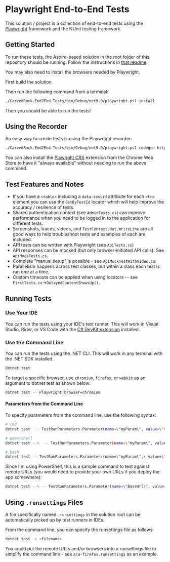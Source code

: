 # Playwright End-to-End Tests

This solution / project is a collection of end-to-end tests
using the [Playwright](https://playwright.dev/) framework and
the NUnit testing framework.

## Getting Started

To run these tests, the Aspire-based solution in
the root folder of this repository should be running.
Follow the instructions in [that readme](../readme.md).

You may also need to install the browsers needed
by Playwright.  

First build the solution.

Then run the following command from a terminal:

```bash
./CarvedRock.End2End.Tests/bin/Debug/net9.0/playwright.ps1 install
```

Then you should be able to run the tests!

## Using the Recorder

An easy way to create tests is using the Playwright recorder:

```bash
./CarvedRock.End2End.Tests/bin/Debug/net9.0/playwright.ps1 codegen https://localhost:7224
```

You can also install the [Plawright CRX](https://chromewebstore.google.com/detail/playwright-crx/jambeljnbnfbkcpnoiaedcabbgmnnlcd) extension from
the Chrome Web Store to have it "always available"
without needing to run the above command.

## Test Features and Notes

* If you have a `<table>` including a `data-testid` attribute for
each `<tr>` element you can use the `GetByTestId` locator which will help
improve the accuracy / resilience of tests.
* Shared authentication context (see `AdminTests.cs`) can improve performance when
you need to be logged in to the application for different tests.
* Screenshots, traces, videos, and `TestContext.Out.WriteLine` are all good
ways to help troubleshoot tests and examples of each are included.
* API tests can be written with Playwright (see `ApiTests.cs`)
* API responses can be mocked (but only browser-initiated API calls).  See `ApiMockTests.cs`.
* Complete "manual setup" is possible - see `ApiMockTestWithVideo.cs`.
* Parallelism happens across test classes, but within a class each test is run one at a time.
* Custom timeouts can be applied when using locators -- see `FirstTests.cs`->`DelayedContentShowsUp()`.

## Running Tests

### Use Your IDE

You can run the tests using your IDE's test runner.  This will work in Visual Studio, Rider, or VS Code 
with the [C# DevKit extension](https://marketplace.visualstudio.com/items?itemName=ms-dotnettools.csdevkit) installed.

### Use the Command Line

You can run the tests using the .NET CLI.  This will work in any terminal with the .NET SDK installed.

```bash
dotnet test
```
To target a specific browser, use `chromium`, `firefox`, or `webkit` as an argument to dotnet test as shown below:

```bash
dotnet test -- Playwright:browser=chromium
```

#### Parameters from the Command Line

To specify parameters from the command line, use the following syntax:

```bash
# cmd
dotnet test  -- TestRunParameters.Parameter(name=\"myParam\", value=\"value\")

# powershell
dotnet test --%  -- TestRunParameters.Parameter(name=\"myParam\", value=\"value\") 

# bash
dotnet test -- TestRunParameters.Parameter\(name=\"myParam\",\ value=\"value\"\) 
```

Since I'm using PowerShell, this is a sample command to test
against remote URLs (you would need to provide your own URLs if you
deploy the app somewhere):

```bash
dotnet test --% -- TestRunParameters.Parameter(name=\"BaseUrl\", value=\"https://carvedrock-webapp.whiteglacier-d72dac78.eastus2.azurecontainerapps.io\") TestRunParameters.Parameter(name=\"ApiUrl\", value=\"https://carvedrock-api.whiteglacier-d72dac78.eastus2.azurecontainerapps.io\") Playwright.BrowserName=webkit
```

## Using `.runsettings` Files

A file specifically named `.runsettings` in the solution
root can be automatically picked up by test runners in IDEs.

From the command line, you can specify the runsettings file as follows:

```bash
dotnet test -s <filename>
```

You could put the remote URLs and/or browsers into a
runsettings file to simplify the command line - see
`aca-firefox.runsettings` as an example.
